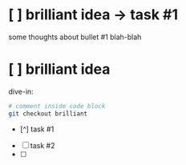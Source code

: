 # [ ] brilliant idea -> task #1
some thoughts about bullet #1
blah-blah

# [ ] brilliant idea
dive-in:
```sh
# comment inside code block
git checkout brilliant
```
- [^] task #1
- [ ] task #2
- [ ] 
